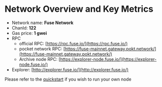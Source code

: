 # Network Overview and Key Metrics

* Network name: **Fuse Network**
* ChanId: **122**
* Gas price: **1 gwei**
* RPC
  * official RPC: [https://rpc.fuse.io/](https://rpc.fuse.io/)
  * pocket network RPC: [https://fuse-mainnet.gateway.pokt.network/](https://fuse-mainnet.gateway.pokt.network/)
  * Archive node RPC:  [https://explorer-node.fuse.io/](https://explorer-node.fuse.io/)
* Explorer: [http://explorer.fuse.io/](http://explorer.fuse.io/)

Please refer to the [quickstart](https://github.com/fuseio/fuse-network/#using-quickstart) if you wish to run your own node

